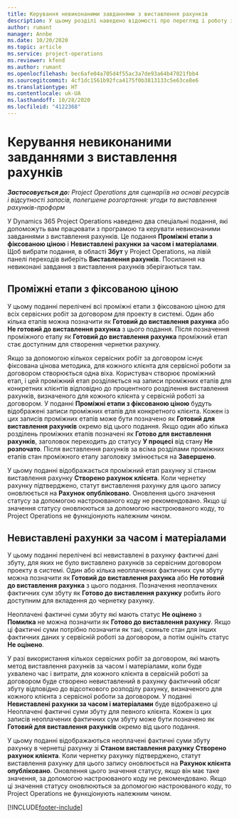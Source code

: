 ```yaml
---
title: Керування невиконаними завданнями з виставлення рахунків
description: У цьому розділі наведено відомості про перегляд і роботу з невиконаними завданнями з виставлення рахунків у Project Operations.
author: rumant
manager: Annbe
ms.date: 10/20/2020
ms.topic: article
ms.service: project-operations
ms.reviewer: kfend
ms.author: rumant
ms.openlocfilehash: bec6afe04a705d4f55ac3a7de93a64b47021fbb4
ms.sourcegitcommit: 4cf1dc1561b92fca4175f0b3813133c5e63ce8e6
ms.translationtype: HT
ms.contentlocale: uk-UA
ms.lasthandoff: 10/28/2020
ms.locfileid: "4122368"
---
```

# <a name="manage-the-billing-backlog"></a>Керування невиконаними завданнями з виставлення рахунків

_**Застосовується до:** Project Operations для сценаріїв на основі ресурсів і відсутності запасів, полегшене розгортання: угоди та виставлення рахунків-проформ_

У Dynamics 365 Project Operations наведено два спеціальні подання, які допоможуть вам працювати з програмою та керувати невиконаними завданнями з виставлення рахунків. Це подання **Проміжні етапи з фіксованою ціною** і **Невиставлені рахунки за часом і матеріалами**. Щоб вибрати подання, в області **Збут** у Project Operations, на лівій панелі переходів виберіть **Виставлення рахунків**. Посилання на невиконані завдання з виставлення рахунків зберігаються там.

## <a name="fixed-price-milestones"></a>Проміжні етапи з фіксованою ціною

У цьому поданні перелічені всі проміжні етапи з фіксованою ціною для всіх сервісних робіт за договором для проекту в системі. Один або кілька етапів можна позначити як **Готовий до виставлення рахунка** або **Не готовий до виставлення рахунка** з цього подання. Після позначення проміжного етапу як **Готовий до виставлення рахунка** проміжний етап стає доступним для створення чернетки рахунку.

Якщо за допомогою кількох сервісних робіт за договором існує фіксована цінова методика, для кожного клієнта для сервісної роботи за договором створюється одна віха. Користувач створює проміжний етап, і цей проміжний етап розділяється на записи проміжних етапів для конкретних клієнтів відповідно до процентного розділення виставлення рахунків, визначеного для кожного клієнта у сервісній роботі за договором. У поданні **Проміжні етапи з фіксованою ціною** будуть відображені записи проміжних етапів для конкретного клієнта. Кожен із цих записів проміжних етапів може бути позначено як **Готовий для виставлення рахунків** окремо від цього подання. Якщо один або кілька розділень проміжних етапів позначені як **Готово для виставлення рахунків**, заголовок переходить до статусу **У процесі** від стану **Не розпочато**. Після виставлення рахунків за всіма розділами проміжних етапів стан проміжного етапу заголовку змінюється на **Завершено**.

У цьому поданні відображається проміжний етап рахунку зі станом виставлення рахунку **Створено рахунок клієнта**. Коли чернетку рахунку підтверджено, статут виставлення рахунку для цього запису оновлюється на **Рахунок опубліковано**. Оновлення цього значення статусу за допомогою настроюваного коду не рекомендовано. Якщо ці значення статусу оновлюються за допомогою настроюваного коду, то Project Operations не функціонують належним чином.

## <a name="time-and-material-billing-backlog"></a>Невиставлені рахунки за часом і матеріалами

У цьому поданні перелічені всі невиставлені в рахунку фактичні дані збуту, для яких не було виставлено рахунків за сервісним договором проекту в системі. Один або кілька неоплачених фактичних сум збуту можна позначити як **Готовий до виставлення рахунка** або **Не готовий до виставлення рахунка** з цього подання. Позначення неоплачених фактичних сум збуту як **Готово до виставлення рахунку** робить його доступним для вкладення до чернетку рахунку.

Неоплачені фактичні суми збуту які мають статус **Не оцінено** з **Помилка** не можна позначити як **Готово до виставлення рахунку**. Якщо ці фактичні суми потрібно позначити як такі, скиньте стан для інших фактичних даних у сервісній роботі за договором, а потім оцініть статус **Не оцінено**.

У разі використання кількох сервісних робіт за договором, які мають метод виставлення рахунків за часом і матеріалами, коли буде ухвалено час і витрати, для кожного клієнта в сервісній роботі за договором буде створено невиставлений в рахунку фактичний обсяг збуту відповідно до відсоткового розподілу рахунку, визначеного для кожного клієнта з сервісної роботи за договором. У поданні **Невиставлені рахунки за часом і матеріалами** буде відображено ці Неоплачені фактичні суми збуту для певного клієнта. Кожен із цих записів неоплачених фактичних сум збуту може бути позначено як **Готовий для виставлення рахунків** окремо від цього подання.

У цьому поданні відображаються неоплачені фактичні суми збуту рахунку в чернетці рахунку зі **Станом виставлення рахунку** **Створено рахунок клієнта**. Коли чернетку рахунку підтверджено, статут виставлення рахунку для цього запису оновлюється на **Рахунок клієнта опубліковано**. Оновлення цього значення статусу, якщо він має таке значення, за допомогою настроюваного коду не рекомендовано. Якщо ці значення статусу оновлюються за допомогою настроюваного коду, то Project Operations не функціонують належним чином.


[!INCLUDE[footer-include](../includes/footer-banner.md)]